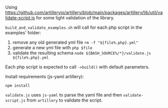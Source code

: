Using https://github.com/artilleryio/artillery/blob/main/packages/artillery/lib/util/validate-script.js for some light validation of the library.

`build_and_validate_examples.sh` will call for each php script in the examples' folder:
1. remove any old generated yml file `rm -f "${file%.php}.yml"`
2. generate a new yml file with `php $file`
3. validate the resulting schema `node ${BASH_SOURCE%/*}/validate.js ${file%.php}.yml`

Each php script is expected to call `->build()` with default parameters.

Install requirements (js-yaml artillery):

```
npm install
```

`validate.js` uses `js-yaml` to parse the yaml file and then `validate-script.js` from `artillery` to validate the script.